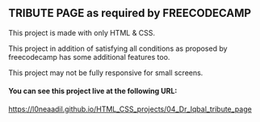 ## TRIBUTE PAGE as required by FREECODECAMP

This project is made with only HTML & CSS.

This project in addition of satisfying all conditions 
as proposed by freecodecamp has some additional features too.

This project may not be fully responsive for small screens.

#### You can see this project live at the following URL:
https://l0neaadil.github.io/HTML_CSS_projects/04_Dr_Iqbal_tribute_page
